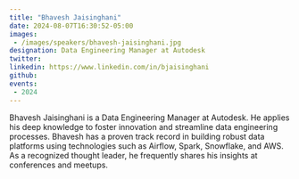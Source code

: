 ```yaml
---
title: "Bhavesh Jaisinghani"
date: 2024-08-07T16:30:52-05:00
images: 
 - /images/speakers/bhavesh-jaisinghani.jpg
designation: Data Engineering Manager at Autodesk
twitter: 
linkedin: https://www.linkedin.com/in/bjaisinghani
github: 
events:
 - 2024
---
```



Bhavesh Jaisinghani is a Data Engineering Manager at Autodesk. He applies his deep knowledge to foster innovation and streamline data engineering processes. Bhavesh has a proven track record in building robust data platforms using technologies such as Airflow, Spark, Snowflake, and AWS. As a recognized thought leader, he frequently shares his insights at conferences and meetups.
